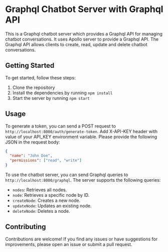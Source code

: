 # Graphql Chatbot Server with Graphql API

This is a Graphql chatbot server which provides a Graphql API for managing chatbot conversations. It uses Apollo server to provide a Graphql API. The Graphql API allows clients to create, read, update and delete chatbot conversations.

## Getting Started

To get started, follow these steps:

1. Clone the repository
2. Install the dependencies by running `npm install`
3. Start the server by running `npm start`

## Usage

To generate a token, you can send a POST request to `http://localhost:8000/auth/generate-token`.
Add X-API-KEY header with value of your API_KEY environment variable.
Please provide the following JSON in the request body:

```json
{
  "name": "John Doe",
  "permissions": ["read", "write"]
}
```

To use the chatbot server, you can send Graphql queries to `http://localhost:8000/graphql`. The server supports the following queries:

- `nodes`: Retrieves all nodes.
- `node`: Retrieves a specific node by ID.
- `createNode`: Creates a new node.
- `updateNode`: Updates an existing node.
- `deleteNode`: Deletes a node.

## Contributing

Contributions are welcome! If you find any issues or have suggestions for improvements, please open an issue or submit a pull request.
